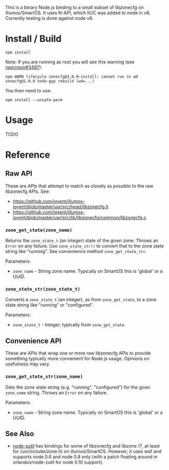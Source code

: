 This is a binary Node.js binding to a small subset of libzonecfg on
illumos/SmartOS. It uses N-API, which IIUC was added to node in v6.
Currently testing is done against node v6.


# Install / Build

    npm install

Note: If you are running as root you will see this warning
(see [npm/npm#3497](https://github.com/npm/npm/issues/3497)):

    npm WARN lifecycle zonecfg@1.0.0~install: cannot run in wd zonecfg@1.0.0 node-gyp rebuild (wd=...)

You then need to use:

    npm install --unsafe-perm


# Usage

TODO


# Reference

## Raw API

These are APIs that attempt to match as closely as possible to the raw
libzonecfg APIs. See:

- https://github.com/joyent/illumos-joyent/blob/master/usr/src/head/libzonecfg.h
- https://github.com/joyent/illumos-joyent/blob/master/usr/src/lib/libzonecfg/common/libzonecfg.c

### `zone_get_state(zone_name)`

Returns the `zone_state_t` (an integer) state of the given zone.
Throws an `Error` on any failure.
Use `zone_state_str()` to convert that to the zone state string like "running".
See convenience method `zone_get_state_str`.

Parameters:
- `zone_name` - String zone name. Typically on SmartOS this is 'global' or a
  UUID.

### `zone_state_str(zone_state_t)`

Converts a `zone_state_t` (an integer), as from `zone_get_state`, to a zone state string
like "running" or "configured".

Parameters:
- `zone_state_t` - Integer, typically from `zone_get_state`.


## Convenience API

These are APIs that wrap one or more raw libzonecfg APIs to provide something
typically more convenient for Node.js usage. Opinions on usefulness may vary.

### `zone_get_state_str(zone_name)`

Gets the zone state string (e.g. "running", "configured") for the given
`zone_name` string.  Throws an `Error` on any failure.

Parameters:
- `zone_name` - String zone name. Typically on SmartOS this is 'global' or a
  UUID.


## See Also

- [node-zutil](https://github.com/joyent/node-zutil) has bindings for some
  of libzonecfg and libzone (?, at least for /usr/include/zone.h) on
  illumos/SmartOS. However, it uses waf and supports node 0.6 and node 0.8
  only (with a patch floating around in orlandov/node-zutil for node 0.10
  support).
